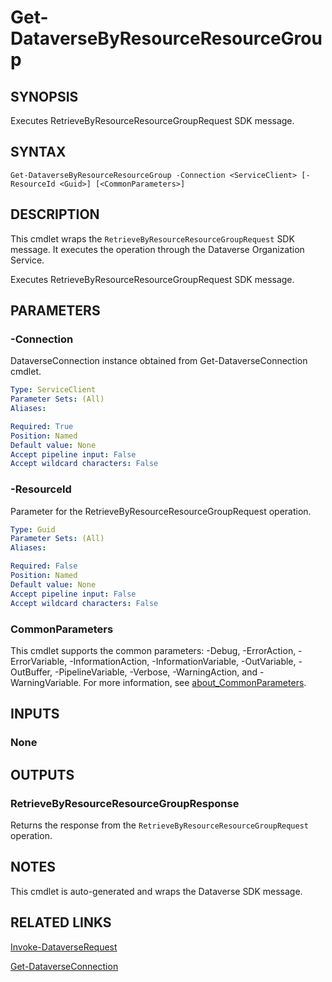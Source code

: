 # Get-DataverseByResourceResourceGroup

## SYNOPSIS
Executes RetrieveByResourceResourceGroupRequest SDK message.

## SYNTAX

```
Get-DataverseByResourceResourceGroup -Connection <ServiceClient> [-ResourceId <Guid>] [<CommonParameters>]
```

## DESCRIPTION

This cmdlet wraps the `RetrieveByResourceResourceGroupRequest` SDK message. It executes the operation through the Dataverse Organization Service.

Executes RetrieveByResourceResourceGroupRequest SDK message.

## PARAMETERS

### -Connection
DataverseConnection instance obtained from Get-DataverseConnection cmdlet.

```yaml
Type: ServiceClient
Parameter Sets: (All)
Aliases:

Required: True
Position: Named
Default value: None
Accept pipeline input: False
Accept wildcard characters: False
```
### -ResourceId
Parameter for the RetrieveByResourceResourceGroupRequest operation.

```yaml
Type: Guid
Parameter Sets: (All)
Aliases:

Required: False
Position: Named
Default value: None
Accept pipeline input: False
Accept wildcard characters: False
```
### CommonParameters
This cmdlet supports the common parameters: -Debug, -ErrorAction, -ErrorVariable, -InformationAction, -InformationVariable, -OutVariable, -OutBuffer, -PipelineVariable, -Verbose, -WarningAction, and -WarningVariable. For more information, see [about_CommonParameters](http://go.microsoft.com/fwlink/?LinkID=113216).

## INPUTS

### None

## OUTPUTS

### RetrieveByResourceResourceGroupResponse

Returns the response from the `RetrieveByResourceResourceGroupRequest` operation.

## NOTES

This cmdlet is auto-generated and wraps the Dataverse SDK message.

## RELATED LINKS

[Invoke-DataverseRequest](Invoke-DataverseRequest.md)

[Get-DataverseConnection](Get-DataverseConnection.md)
